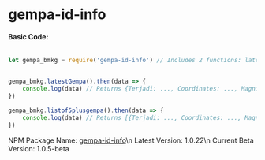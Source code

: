 # gempa-id-info

#### Basic Code:

```js

let gempa_bmkg = require('gempa-id-info') // Includes 2 functions: latestGempa() & listof5plusgempa()


gempa_bmkg.latestGempa().then(data => {
    console.log(data) // Returns {Terjadi: ..., Coordinates: ..., Magnitude: ...,} ...
})

gempa_bmkg.listof5plusgempa().then(data => {
    console.log(data) // Returns [{Terjadi: ..., Coordinates: ..., Magnitude: ...,},{Terjadi: ..., Coordinates: ..., Magnitude: ...,},{Terjadi: ..., Coordinates: ..., Magnitude: ...,} ...]
})

```

NPM Package Name: [gempa-id-info](https://www.npmjs.com/package/gempa-id-info)\n
Latest Version: 1.0.22\n
Current Beta Version: 1.0.5-beta
